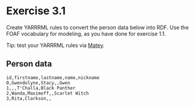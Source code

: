 # Exercise 3.1

Create YARRRML rules to convert the person data below into RDF.
Use the FOAF vocabulary for modeling, as you have done for exercise 1.1.

Tip: test your YARRRML rules via [Matey](https://rml.io/yarrrml/matey/).

## Person data

```csv
id,firstname,lastname,name,nickname
0,Gwendolyne,Stacy,,Gwen
1,,,T'Challa,Black Panther
2,Wanda,Maximoff,,Scarlet Witch
3,Rita,Clarkson,,
```


